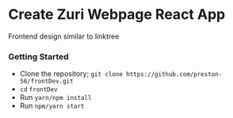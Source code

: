 # Create Zuri Webpage React App

Frontend design similar to linktree

### Getting Started
- Clone the repository; `git clone https://github.com/preston-56/frontDev.git`
- `cd` `frontDev`
- Run `yarn/npm install`
- Run `npm/yarn start`

